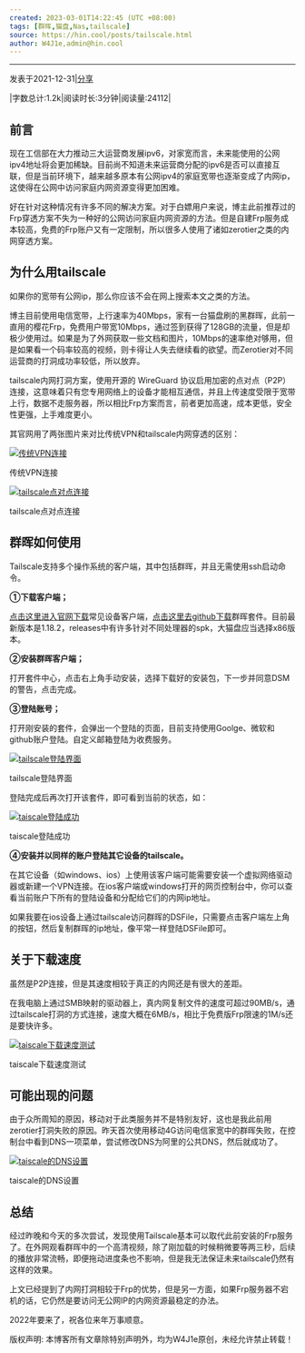 ```yaml
---
created: 2023-03-01T14:22:45 (UTC +08:00)
tags: [群晖,猫盘,Nas,tailscale]
source: https://hin.cool/posts/tailscale.html
author: W4J1e,admin@hin.cool
---
```

---
发表于2021-12-31|[分享](https://hin.cool/categories/%E5%88%86%E4%BA%AB/)

|字数总计:1.2k|阅读时长:3分钟|阅读量:24112|

## [](https://hin.cool/posts/tailscale.html#%E5%89%8D%E8%A8%80 "前言")前言

现在工信部在大力推动三大运营商发展ipv6，对家宽而言，未来能使用的公网ipv4地址将会更加稀缺。目前尚不知道未来运营商分配的ipv6是否可以直接互联，但是当前环境下，越来越多原本有公网ipv4的家庭宽带也逐渐变成了内网ip，这使得在公网中访问家庭内网资源变得更加困难。

好在针对这种情况有许多不同的解决方案。对于白嫖用户来说，博主此前推荐过的Frp穿透方案不失为一种好的公网访问家庭内网资源的方法。但是自建Frp服务成本较高，免费的Frp账户又有一定限制，所以很多人使用了诸如zerotier之类的内网穿透方案。

## [](https://hin.cool/posts/tailscale.html#%E4%B8%BA%E4%BB%80%E4%B9%88%E7%94%A8tailscale "为什么用tailscale")为什么用tailscale

如果你的宽带有公网ip，那么你应该不会在网上搜索本文之类的方法。

博主目前使用电信宽带，上行速率为40Mbps，家有一台猫盘刷的黑群晖，此前一直用的樱花Frp，免费用户带宽10Mbps，通过签到获得了128GB的流量，但是却极少使用过。如果是为了外网获取一些文档和图片，10Mbps的速率绝对够用，但是如果看一个码率较高的视频，则卡得让人失去继续看的欲望。而Zerotier对不同运营商的打洞成功率较低，所以放弃。

tailscale内网打洞方案，使用开源的 WireGuard 协议启用加密的点对点（P2P）连接，这意味着只有您专用网络上的设备才能相互通信，并且上传速度受限于宽带上行，数据不走服务器，所以相比Frp方案而言，前者更加高速，成本更低，安全性更强，上手难度更小。

其官网用了两张图片来对比传统VPN和tailscale内网穿透的区别：

[![传统VPN连接](https://cdn.hin.cool/pic/posts/tscvpn.jpg/sy)](https://cdn.hin.cool/pic/posts/tscvpn.jpg/sy)

传统VPN连接

[![tailscale点对点连接](https://cdn.hin.cool/pic/posts/tscp2p.jpg/sy)](https://cdn.hin.cool/pic/posts/tscp2p.jpg/sy)

tailscale点对点连接

## [](https://hin.cool/posts/tailscale.html#%E7%BE%A4%E6%99%96%E5%A6%82%E4%BD%95%E4%BD%BF%E7%94%A8 "群晖如何使用")群晖如何使用

Tailscale支持多个操作系统的客户端，其中包括群晖，并且无需使用ssh启动命令。

**①下载客户端；**

[点击这里进入官网下载](https://tailscale.com/download)常见设备客户端，[点击这里去github下载](https://github.com/tailscale/tailscale-synology/releases)群晖套件。目前最新版本是1.18.2，releases中有许多针对不同处理器的spk，大猫盘应当选择x86版本。

**②安装群晖客户端；**

打开套件中心，点击右上角手动安装，选择下载好的安装包，下一步并同意DSM的警告，点击完成。

**③登陆账号；**

打开刚安装的套件，会弹出一个登陆的页面，目前支持使用Goolge、微软和github账户登陆。自定义邮箱登陆为收费服务。

[![tailscale登陆界面](https://cdn.hin.cool/pic/posts/tsclogin.jpg/sy)](https://cdn.hin.cool/pic/posts/tsclogin.jpg/sy)

tailscale登陆界面

登陆完成后再次打开该套件，即可看到当前的状态，如：

[![taiscale登陆成功](https://cdn.hin.cool/pic/posts/tsclogind.jpg/sy)](https://cdn.hin.cool/pic/posts/tsclogind.jpg/sy)

taiscale登陆成功

**④安装并以同样的账户登陆其它设备的tailscale。**

在其它设备（如windows、ios）上使用该客户端可能需要安装一个虚拟网络驱动器或新建一个VPN连接。在ios客户端或windows打开的网页控制台中，你可以查看当前账户下所有的登陆设备和分配给它们的内网ip地址。

如果我要在ios设备上通过tailscale访问群晖的DSFile，只需要点击客户端左上角的按钮，然后复制群晖的ip地址，像平常一样登陆DSFile即可。

## [](https://hin.cool/posts/tailscale.html#%E5%85%B3%E4%BA%8E%E4%B8%8B%E8%BD%BD%E9%80%9F%E5%BA%A6 "关于下载速度")关于下载速度

虽然是P2P连接，但是其速度相较于真正的内网还是有很大的差距。

在我电脑上通过SMB映射的驱动器上，真内网复制文件的速度可超过90MB/s，通过tailscale打洞的方式连接，速度大概在6MB/s，相比于免费版Frp限速的1M/s还是要快许多。

[![taiscale下载速度测试](https://cdn.hin.cool/pic/posts/tscdownload.jpg/sy)](https://cdn.hin.cool/pic/posts/tscdownload.jpg/sy)

taiscale下载速度测试

## [](https://hin.cool/posts/tailscale.html#%E5%8F%AF%E8%83%BD%E5%87%BA%E7%8E%B0%E7%9A%84%E9%97%AE%E9%A2%98 "可能出现的问题")可能出现的问题

由于众所周知的原因，移动对于此类服务并不是特别友好，这也是我此前用zerotier打洞失败的原因。昨天首次使用移动4G访问电信家宽中的群晖失败，在控制台中看到DNS一项菜单，尝试修改DNS为阿里的公共DNS，然后就成功了。

[![taiscale的DNS设置](https://cdn.hin.cool/pic/posts/tscdns.jpg/sy)](https://cdn.hin.cool/pic/posts/tscdns.jpg/sy)

taiscale的DNS设置

## [](https://hin.cool/posts/tailscale.html#%E6%80%BB%E7%BB%93 "总结")总结

经过昨晚和今天的多次尝试，发现使用Tailscale基本可以取代此前安装的Frp服务了。在外网观看群晖中的一个高清视频，除了刚加载的时候稍微要等两三秒，后续的播放非常流畅，即便拖动进度条也不影响，但是我无法保证未来tailscale仍然有这样的效果。

上文已经提到了内网打洞相较于Frp的优势，但是另一方面，如果Frp服务器不宕机的话，它仍然是要访问无公网IP的内网资源最稳定的办法。

2022年要来了，祝各位来年万事顺意。

版权声明: 本博客所有文章除特别声明外，均为W4J1e原创，未经允许禁止转载！

